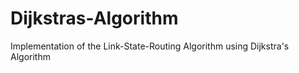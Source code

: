 # Dijkstras-Algorithm
Implementation of the Link-State-Routing Algorithm using Dijkstra's Algorithm
